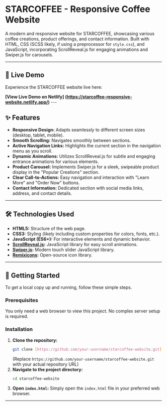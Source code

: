 # STARCOFFEE - Responsive Coffee Website

A modern and responsive website for STARCOFFEE, showcasing various coffee creations, product offerings, and contact information. Built with HTML, CSS (SCSS likely, if using a preprocessor for `style.css`), and JavaScript, incorporating ScrollReveal.js for engaging animations and Swiper.js for carousels.

---

## 🚀 Live Demo

Experience the STARCOFFEE website live here:

**[View Live Demo on Netlify] (https://starcoffee-responsive-website.netlify.app/)** ---

## ✨ Features

- **Responsive Design:** Adapts seamlessly to different screen sizes (desktop, tablet, mobile).
- **Smooth Scrolling:** Navigates smoothly between sections.
- **Active Navigation Links:** Highlights the current section in the navigation menu as you scroll.
- **Dynamic Animations:** Utilizes ScrollReveal.js for subtle and engaging entrance animations for various elements.
- **Product Carousel:** Implements Swiper.js for a sleek, swipeable product display in the "Popular Creations" section.
- **Clear Call-to-Actions:** Easy navigation and interaction with "Learn More" and "Order Now" buttons.
- **Contact Information:** Dedicated section with social media links, address, and contact details.

---

## 🛠️ Technologies Used

- **HTML5:** Structure of the web page.
- **CSS3:** Styling (likely including custom properties for colors, fonts, etc.).
- **JavaScript (ES6+):** For interactive elements and dynamic behavior.
- **[ScrollReveal.js](https://scrollrevealjs.org/):** JavaScript library for easy scroll animations.
- **[Swiper.js](https://swiperjs.com/):** Modern touch slider JavaScript library.
- **[Remixicons](https://remixicon.com/):** Open-source icon library.

---

## 🚀 Getting Started

To get a local copy up and running, follow these simple steps.

### Prerequisites

You only need a web browser to view this project. No complex server setup is required.

### Installation

1.  **Clone the repository:**
    ```bash
    git clone [https://github.com/your-username/starcoffee-website.git](https://github.com/your-username/starcoffee-website.git)
    ```
    (Replace `https://github.com/your-username/starcoffee-website.git` with your actual repository URL)
2.  **Navigate to the project directory:**
    ```bash
    cd starcoffee-website
    ```
3.  **Open `index.html`:**
    Simply open the `index.html` file in your preferred web browser.

---
